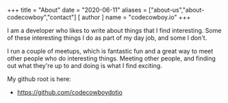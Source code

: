 +++
title = "About"
date = "2020-06-11"
aliases = ["about-us","about-codecowboy","contact"]
[ author ]
  name = "codecowboy.io"
+++

I am a developer who likes to write about things that I find interesting.
Some of these interesting things I do as part of my day job, and some I don't.

I run a couple of meetups, which is fantastic fun and a great way to meet other people who do interesting things.
Meeting other people, and finding out what they're up to and doing is what I find exciting. 

My github root is here:

* https://github.com/codecowboydotio
